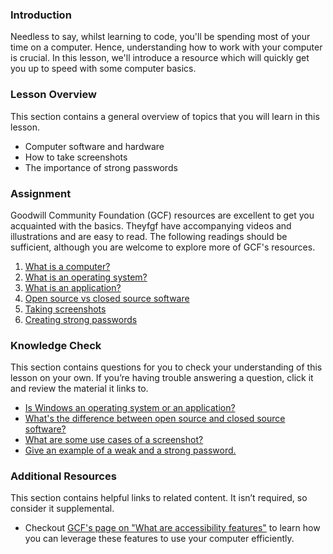 ### Introduction

Needless to say, whilst learning to code, you'll be spending most of your time on a computer. Hence, understanding how to work with your computer is crucial. In this lesson, we'll introduce a resource which will quickly get you up to speed with some computer basics. 

### Lesson Overview

This section contains a general overview of topics that you will learn in this lesson.

* Computer software and hardware
* How to take screenshots
* The importance of strong passwords

### Assignment

<div class="lesson-content__panel" markdown="1">

Goodwill Community Foundation (GCF) resources are excellent to get you acquainted with the basics. Theyfgf have accompanying videos and illustrations and are easy to read. The following readings should be sufficient, although you are welcome to explore more of GCF's resources.

1. [What is a computer?](https://edu.gcfglobal.org/en/computerbasics/what-is-a-computer/1/)
2. [What is an operating system?](https://edu.gcfglobal.org/en/computerbasics/understanding-operating-systems/1/)
3. [What is an application?](https://edu.gcfglobal.org/en/computerbasics/understanding-applications/1/)
4. [Open source vs closed source software](https://edu.gcfglobal.org/en/basic-computer-skills/open-source-vs-closed-source-software/1/)
5. [Taking screenshots](https://edu.gcfglobal.org/en/techsavvy/taking-screenshots/1/)
6. [Creating strong passwords](https://edu.gcfglobal.org/en/techsavvy/password-tips/1/)

</div>


### Knowledge Check

This section contains questions for you to check your understanding of this lesson on your own. If you’re having trouble answering a question, click it and review the material it links to.

* <a class="knowledge-check-link" href="https://edu.gcfglobal.org/en/computerbasics/understanding-operating-systems/1/">Is Windows an operating system or an application?</a>
* <a class="knowledge-check-link" href="https://edu.gcfglobal.org/en/basic-computer-skills/open-source-vs-closed-source-software/1/">What's the difference between open source and closed source software?</a>
* <a class="knowledge-check-link" href="https://edu.gcfglobal.org/en/techsavvy/taking-screenshots/1/">What are some use cases of a screenshot?</a>
* <a class="knowledge-check-link" href="https://edu.gcfglobal.org/en/techsavvy/password-tips/1/">Give an example of a weak and a strong password.</a>

### Additional Resources

This section contains helpful links to related content. It isn’t required, so consider it supplemental.

* Checkout [GCF's page on "What are accessibility features"](https://edu.gcfglobal.org/en/computerbasics/using-accessibility-features/1/) to learn how you can leverage these features to use your computer efficiently.
